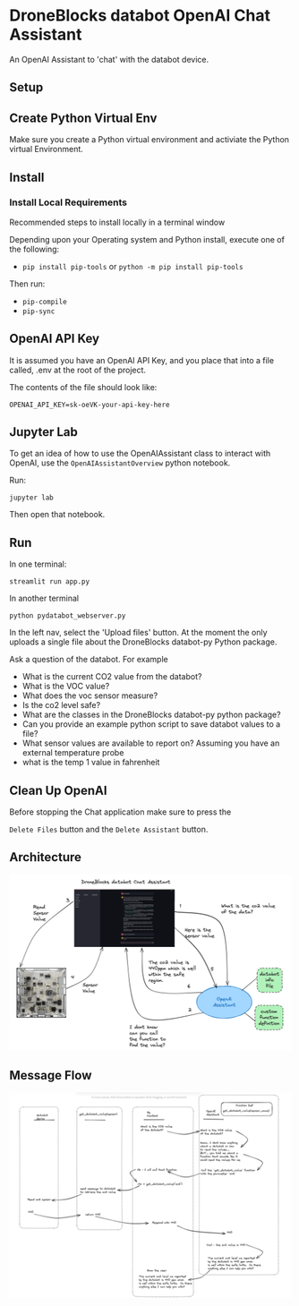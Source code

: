 # DroneBlocks databot OpenAI Chat Assistant

An OpenAI Assistant to 'chat' with the databot device.

## Setup

## Create Python Virtual Env

Make sure you create a Python virtual environment and activiate the Python virtual Environment.

## Install

### Install Local Requirements

Recommended steps to install locally in a terminal window

Depending upon your Operating system and Python install, execute one of the following:
* `pip install pip-tools` or `python -m pip install pip-tools`

Then run:
* `pip-compile`
* `pip-sync`


## OpenAI API Key

It is assumed you have an OpenAI API Key, and you place that into a file called, .env at the root of the project.

The contents of the file should look like:

```text
OPENAI_API_KEY=sk-oeVK-your-api-key-here
```

## Jupyter Lab

To get an idea of how to use the OpenAIAssistant class to interact with OpenAI, use the `OpenAIAssistantOverview` python notebook.

Run: 

```shell
jupyter lab
```

Then open that notebook.


## Run

In one terminal:

```shell
streamlit run app.py
```
In another terminal
```shell
python pydatabot_webserver.py
```

In the left nav, select the 'Upload files' button.  At the moment the only uploads a single file about the DroneBlocks databot-py Python package.

Ask a question of the databot.  For example

* What is the current CO2 value from the databot?
* What is the VOC value?
* What does the voc sensor measure?
* Is the co2 level safe?
* What are the classes in the DroneBlocks databot-py python package?
* Can you provide an example python script to save databot values to a file?
* What sensor values are available to report on?
Assuming you have an external temperature probe
* what is the temp 1 value in fahrenheit

## Clean Up OpenAI

Before stopping the Chat application make sure to press the

`Delete Files` button and the `Delete Assistant` button.

## Architecture

![arch](docs/images/architecture.png)

## Message Flow

![mf](docs/images/msg_flow.png)
